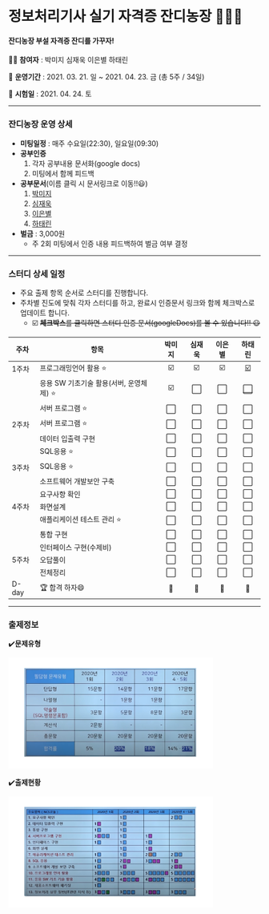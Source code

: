 # 정보처리기사 실기 자격증 잔디농장 👨‍🌾🌿

#### 잔디농장 부설 자격증 잔디를 가꾸자! 



:woman_student: **참여자** : 박미지 심재욱 이은별 하태린 

:date: **운영기간** : 2021. 03. 21. 일 ~ 2021. 04. 23. 금 (총 5주 / 34일)

:school: **시험일** : 2021. 04. 24. 토

---



### 잔디농장 운영 상세

* **미팅일정** : 매주 수요일(22:30), 일요일(09:30)
* **공부인증**
  1. 각자 공부내용 문서화(google docs)
  2. 미팅에서 함께 피드백
* **공부문서**(이름 클릭 시 문서링크로 이동!!:smiley:)
  1. [박미지](https://docs.google.com/document/d/1l3hszE2Ce8p4Uw6HK652rpPiV8_izAaB12eGZS17RsE/edit?usp=sharing)
  2. [심재욱](https://docs.google.com/)
  3. [이은별](https://docs.google.com/document/d/1dP9pkxsEYi-9YAKthbDNlj8FXQFtV_ie1CUb8Ay2jrE/edit?usp=sharing)
  4. [하태린](https://github.com/jandifarm/certificate/blob/master/EngineerInformationProcessing202104/hataerin.md)
* **벌금** : 3,000원
  * 주 2회 미팅에서 인증 내용 피드백하여 벌금 여부 결정



---





### 스터디 상세 일정

* 주요 출제 항목 순서로 스터디를 진행합니다.
* 주차별 진도에 맞춰 각자 스터디를 하고, 완료시 인증문서 링크와 함께 체크박스로 업데이트  합니다.
  * :ballot_box_with_check: ~~**체크박스**를 클릭하면 스터디 인증 문서(googleDocs)를 볼 수 있습니다!! :smiley:~~<br>




| 주차  | 항목                                    | 박미지 | 심재욱 | 이은별 |                            하태린                            |
| ----- | --------------------------------------- | :----: | :----: | :----: | :----------------------------------------------------------: |
| 1주차 | 프로그래밍언어 활용 ⭐                   |   ☑️    |   ☑️    |   ☑️    | [☑️](https://github.com/jandifarm/certificate/blob/master/EngineerInformationProcessing202104/hataerin.md#ch10) |
|       | 응용 SW 기초기술 활용(서버, 운영체제) ⭐ |   ☑️    |   ⬜    |   ⬜    |                              [⬜](https://github.com/jandifarm/certificate/blob/master/EngineerInformationProcessing202104/hataerin.md#ch11)                               |
|       | 서버 프로그램 ⭐                         |   ⬜    |   ⬜    |   ⬜    |                              ⬜                               |
| 2주차 | 서버 프로그램 ⭐                         |   ⬜    |   ⬜    |   ⬜    |                              ⬜                               |
|       | 데이터 입출력 구현                      |   ⬜    |   ⬜    |   ⬜    |                              ⬜                               |
|       | SQL응용 ⭐                               |   ⬜    |   ⬜    |   ⬜    |                              ⬜                               |
| 3주차 | SQL응용 ⭐                               |   ⬜    |   ⬜    |   ⬜    |                              ⬜                               |
|       | 소프트웨어 개발보안 구축                |   ⬜    |   ⬜    |   ⬜    |                              ⬜                               |
|       | 요구사항 확인                           |   ⬜    |   ⬜    |   ⬜    |                              ⬜                               |
| 4주차 | 화면설계                                |   ⬜    |   ⬜    |   ⬜    |                              ⬜                               |
|       | 애플리케이션 테스트 관리 ⭐              |   ⬜    |   ⬜    |   ⬜    |                              ⬜                               |
|       | 통합 구현                               |   ⬜    |   ⬜    |   ⬜    |                              ⬜                               |
|       | 인터페이스 구현(수제비)                 |   ⬜    |   ⬜    |   ⬜    |                              ⬜                               |
| 5주차 | 오답풀이                                |   ⬜    |   ⬜    |   ⬜    |                              ⬜                               |
|       | 전체정리                                |   ⬜    |   ⬜    |   ⬜    |                              ⬜                               |
| D-day | 🏆 합격 하자😄                            |   💯    |   💯    |   💯    |                              💯                               |




---



### 출제정보

:heavy_check_mark:**문제유형**

<img src="https://github.com/jandifarm/certificate/blob/master/EngineerInformationProcessing202104/img/%EB%AC%B8%EC%A0%9C%EC%9C%A0%ED%98%95.PNG" style="zoom:40%;" />



:heavy_check_mark:**출제현황**

<img src="https://github.com/jandifarm/certificate/blob/master/EngineerInformationProcessing202104/img/%EC%B6%9C%EC%A0%9C%ED%98%84%ED%99%A9.PNG" style="zoom:40%;" />
